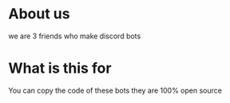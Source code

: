 # About us
we are 3 friends who make discord bots
# What is this for
You can copy the code of these bots they are 100% open source
